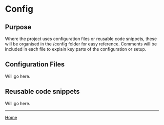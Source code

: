 # Config

## Purpose
Where the project uses configuration files or reusable code snippets, these will be organised in the /config folder for easy reference. Comments will be included in each file to explain key parts of the configuration or setup.

## Configuration Files
Will go here.

## Reusable code snippets
Will go here.

***  
[Home](../)
